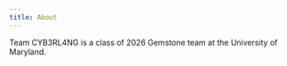 ```yaml
---
title: About
---
```


Team CYB3RL4NG is a class of 2026 Gemstone team at the University of Maryland.
